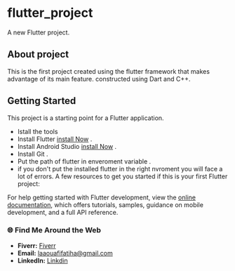 # flutter_project

A new Flutter project.
## About project 
This is the first project created using the flutter framework that makes advantage of its main feature. constructed using Dart and C++. 

##  Getting Started
This project is a starting point for a Flutter application.
- Istall the tools 
- Install Flutter  <a href="https://docs.flutter.dev/get-started/install"> install Now</a>  .
- Install Android Studio  <a href="https://developer.android.com/studio/install#windows"> install Now</a> .
- Install Git .
- Put the path of flutter in enveroment variable .
- if you don't put the installed flutter in the right nvroment you will face a lot of errors.
A few resources to get you started if this is your first Flutter project:


For help getting started with Flutter development, view the
[online documentation](https://docs.flutter.dev/), which offers tutorials,
samples, guidance on mobile development, and a full API reference.

### 🌐 Find Me Around the Web
- **Fiverr:** <a href="https://fr.fiverr.com/fatiha_laa?up_rollout=true"> Fiverr</a>
- **Email:** <a href="laaouafifatiha@gmail.com"> laaouafifatiha@gmail.com </a>
- **LinkedIn:** <a href="https://www.linkedin.com/in/fatiha-laaouafi-4227252ba/"> Linkdin </a>

